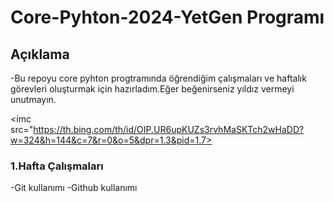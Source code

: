 # Core-Pyhton-2024-YetGen Programı

## Açıklama
-Bu repoyu core pyhton progtramında öğrendiğim çalışmaları ve haftalık görevleri oluşturmak için hazırladım.Eğer beğenirseniz yıldız vermeyi unutmayın.

<imc src="https://th.bing.com/th/id/OIP.UR6upKUZs3rvhMaSKTch2wHaDD?w=324&h=144&c=7&r=0&o=5&dpr=1.3&pid=1.7>


### 1.Hafta Çalışmaları
-Git kullanımı
-Github kullanımı 
